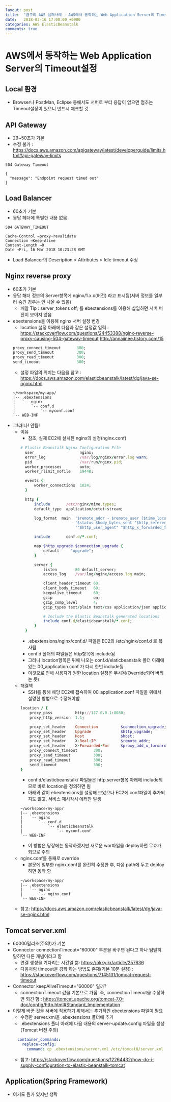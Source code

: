 ```yaml
---
layout: post
title:  "금주의 AWS 실패사례 - AWS에서 동작하는 Web Application Server의 Timeout설정"
date:   2018-03-16 17:00:00 +0900
categories: AWS ElasticBeanstalk
comments: true
---
```

# AWS에서 동작하는 Web Application Server의 Timeout설정


## Local 환경
  * Browser나 PostMan, Eclipse 등에서도 서버로 부터 응답이 없으면 멈추는 Timeout설정이 있으니 반드시 체크할 것

## API Gateway
  * 29~50초가 기본
  * 수정 불가 : https://docs.aws.amazon.com/apigateway/latest/developerguide/limits.html#api-gateway-limits

  ~~~
  504 Gateway Timeout

  {
    "message": "Endpoint request timed out"
  }
  ~~~

## Load Balancer
  * 60초가 기본
  * 응답 헤더에 특별한 내용 없음
  ~~~ text
  504 GATEWAY_TIMEOUT

  Cache-Control →proxy-revalidate
  Connection →Keep-Alive
  Content-Length →0
  Date →Fri, 16 Mar 2018 10:23:28 GMT
  ~~~
  * Load Balancer의 Description > Attributes > Idle timeout 수정

## Nginx reverse proxy
  * 60초가 기본
  * 응답 해더 정보의 Server항목에 nginx/1.x.x(버전) 라고 표시됨(서버 정보를 일부러 숨긴 경우는 안 나올 수 있음)
    + 깨알 Tip : server_tokens off; 를 ebextensions를 이용해 삽입하면 서버 버전이 보이지 않음
  * ebextensions을 이용해 nginx 서버 설정 변경
    + location 설정 아래에 다음과 같은 설정값 입력 : https://stackoverflow.com/questions/24453388/nginx-reverse-proxy-causing-504-gateway-timeout
    http://annajinee.tistory.com/15
    ~~~ ruby
    proxy_connect_timeout       300;
    proxy_send_timeout          300;
    proxy_read_timeout          300;
    send_timeout                300;
    ~~~
    + 설정 파일의 위치는 다음을 참고 : https://docs.aws.amazon.com/elasticbeanstalk/latest/dg/java-se-nginx.html
    ~~~
    ~/workspace/my-app/
    |-- .ebextensions
    |   `-- nginx
    |       `-- conf.d
    |           `-- myconf.conf
    `-- WEB-INF
    ~~~
  * 그!러!나! 안됨!
    + 이유
      - 참조, 실제 EC2에 설치된 nginx의 설정(nginx.conf)
      ~~~ ruby
      # Elastic Beanstalk Nginx Configuration File
        user                    nginx;
        error_log               /var/log/nginx/error.log warn;
        pid                     /var/run/nginx.pid;
        worker_processes        auto;
        worker_rlimit_nofile    19448;

        events {
            worker_connections  1024;
        }

        http {
            include       /etc/nginx/mime.types;
            default_type  application/octet-stream;

            log_format  main  '$remote_addr - $remote_user [$time_local] "$request" '
                              '$status $body_bytes_sent "$http_referer" '
                              '"$http_user_agent" "$http_x_forwarded_for"';

            include       conf.d/*.conf;

            map $http_upgrade $connection_upgrade {
                default     "upgrade";
            }

            server {
                listen        80 default_server;
                access_log    /var/log/nginx/access.log main;

                client_header_timeout 60;
                client_body_timeout   60;
                keepalive_timeout     60;
                gzip                  on;
                gzip_comp_level       4;
                gzip_types text/plain text/css application/json application/javascript application/x-javascript text/xml application/xml application/xml+rss text/javascript;

                # Include the Elastic Beanstalk generated locations
                include conf.d/elasticbeanstalk/*.conf;
            }
        }
      ~~~
      - .ebextensions/nginx/conf.d/ 파일은 EC2의 /etc/nginx/conf.d 로 복사됨
      - conf.d 폴더의 파일들은 http항목에 include됨
      - 그러나 location항목은 뒤에 나오는 conf.d/elaticbeanstalk 폴더 아래에 있는 00_application.conf 가 다시 한번 include됨
      - 이것으로 인해 사용자가 원한 location 설정은 무시됨(Override되어 버리는 듯)
    + 해결책
      - SSH를 통해 해당 EC2에 접속하여 00_application.conf 파일을 위에서 설명한 방법으로 수정해야함
      ~~~ ruby
      location / {
          proxy_pass          http://127.0.0.1:8080;
          proxy_http_version  1.1;

          proxy_set_header    Connection          $connection_upgrade;
          proxy_set_header    Upgrade             $http_upgrade;
          proxy_set_header    Host                $host;
          proxy_set_header    X-Real-IP           $remote_addr;
          proxy_set_header    X-Forwarded-For     $proxy_add_x_forwarded_for;
          proxy_connect_timeout       300;
          proxy_send_timeout          300;
          proxy_read_timeout          300;
          send_timeout                300;
      }
      ~~~
      - conf.d/elasticbeanstalk/ 파일들은 http.server항목 아래에 include되므로 바로 location을 정의하면 됨
      - 아래와 같이 ebextensions를 설정해 보았으나 EC2에 conf파일이 추가되지도 않고, 서비스 재시작시 에러만 발생
      ~~~
      ~/workspace/my-app/
      |-- .ebextensions
      |   `-- nginx
      |       `-- conf.d
      |           `-- elasticbeanstalk
      |               `-- myconf.conf
      `-- WEB-INF
      ~~~
      - 이 방법은 당장에는 동작하겠지만 새로운 war파일을 deploy하면 무효가 되므로 주의
    + nginx.conf를 통째로 override
      - 본문에 첨부한 nginx.conf를 완전히 수정한 후, 다음 path에 두고 deploy하면 동작 함
      ~~~
      ~/workspace/my-app/
      |-- .ebextensions
      |   `-- nginx
      |       `-- nginx.conf
      `-- WEB-INF
      ~~~
    + 참고: https://docs.aws.amazon.com/elasticbeanstalk/latest/dg/java-se-nginx.html

## Tomcat server.xml
  * 60000밀리초(주의!)가 기본
  * Connector connectionTimeout="60000" 부분을 바꾸면 된다고 하나 엄밀히 말하면 다른 개념이라고 함
    + 연결 생성을 기다리는 시간일 뿐: https://okky.kr/article/257636
    + 다음처럼 timeout을 강화 하는 방법도 존재(기본 10분 설정) : https://stackoverflow.com/questions/7145131/tomcat-request-timeout
  * Connector keepAliveTimeout="60000" 일까?
    + connectionTimeout 값을 기본으로 가짐. 즉, connectionTimeout을 수정하면 되긴 함 : https://tomcat.apache.org/tomcat-7.0-doc/config/http.html#Standard_Implementation
  * 이렇게 바꾼 것을 서버에 적용하기 위해서는 추가적인 ebextensions 파일이 필요
    + 수정한 server.xml을 .ebextensions 폴더에 추가
    + .ebextensions 폴더 아래에 다음 내용의 server-update.config 파일을 생성(Tomcat 버전 주의)
    ~~~ yaml
      container_commands:
        replace-config:
          command: cp .ebextensions/server.xml /etc/tomcat8/server.xml
    ~~~
    + 참고: https://stackoverflow.com/questions/12264432/how-do-i-supply-configuration-to-elastic-beanstalk-tomcat

## Application(Spring Framework)
  * 여기도 뭔가 있지만 생략
